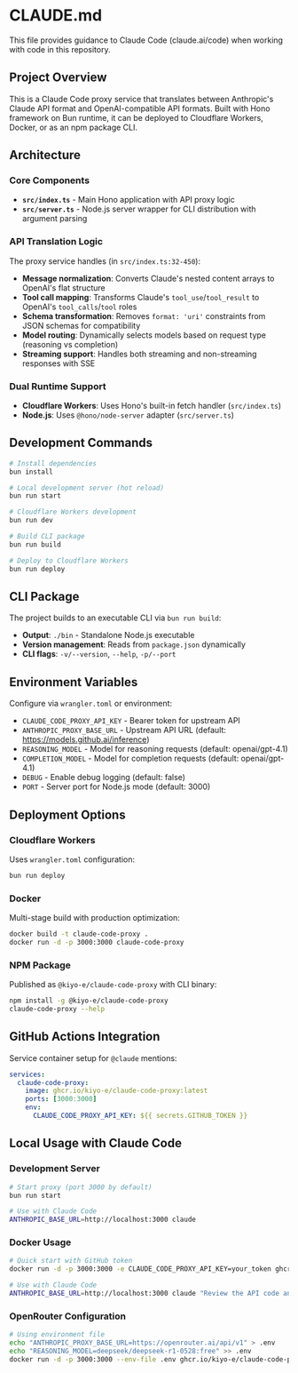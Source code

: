 # CLAUDE.md

This file provides guidance to Claude Code (claude.ai/code) when working with code in this repository.

## Project Overview

This is a Claude Code proxy service that translates between Anthropic's Claude API format and OpenAI-compatible API formats. Built with Hono framework on Bun runtime, it can be deployed to Cloudflare Workers, Docker, or as an npm package CLI.

## Architecture

### Core Components
- **`src/index.ts`** - Main Hono application with API proxy logic
- **`src/server.ts`** - Node.js server wrapper for CLI distribution with argument parsing

### API Translation Logic
The proxy service handles (in `src/index.ts:32-450`):
- **Message normalization**: Converts Claude's nested content arrays to OpenAI's flat structure
- **Tool call mapping**: Transforms Claude's `tool_use`/`tool_result` to OpenAI's `tool_calls`/`tool` roles
- **Schema transformation**: Removes `format: 'uri'` constraints from JSON schemas for compatibility
- **Model routing**: Dynamically selects models based on request type (reasoning vs completion)
- **Streaming support**: Handles both streaming and non-streaming responses with SSE

### Dual Runtime Support
- **Cloudflare Workers**: Uses Hono's built-in fetch handler (`src/index.ts`)
- **Node.js**: Uses `@hono/node-server` adapter (`src/server.ts`)

## Development Commands

```bash
# Install dependencies
bun install

# Local development server (hot reload)
bun run start

# Cloudflare Workers development
bun run dev

# Build CLI package
bun run build

# Deploy to Cloudflare Workers
bun run deploy
```

## CLI Package

The project builds to an executable CLI via `bun run build`:
- **Output**: `./bin` - Standalone Node.js executable
- **Version management**: Reads from `package.json` dynamically
- **CLI flags**: `-v/--version`, `--help`, `-p/--port`

## Environment Variables

Configure via `wrangler.toml` or environment:
- `CLAUDE_CODE_PROXY_API_KEY` - Bearer token for upstream API
- `ANTHROPIC_PROXY_BASE_URL` - Upstream API URL (default: https://models.github.ai/inference)
- `REASONING_MODEL` - Model for reasoning requests (default: openai/gpt-4.1)
- `COMPLETION_MODEL` - Model for completion requests (default: openai/gpt-4.1)
- `DEBUG` - Enable debug logging (default: false)
- `PORT` - Server port for Node.js mode (default: 3000)

## Deployment Options

### Cloudflare Workers
Uses `wrangler.toml` configuration:
```bash
bun run deploy
```

### Docker
Multi-stage build with production optimization:
```bash
docker build -t claude-code-proxy .
docker run -d -p 3000:3000 claude-code-proxy
```

### NPM Package
Published as `@kiyo-e/claude-code-proxy` with CLI binary:
```bash
npm install -g @kiyo-e/claude-code-proxy
claude-code-proxy --help
```

## GitHub Actions Integration

Service container setup for `@claude` mentions:
```yaml
services:
  claude-code-proxy:
    image: ghcr.io/kiyo-e/claude-code-proxy:latest
    ports: [3000:3000]
    env:
      CLAUDE_CODE_PROXY_API_KEY: ${{ secrets.GITHUB_TOKEN }}
```

## Local Usage with Claude Code

### Development Server
```bash
# Start proxy (port 3000 by default)
bun run start

# Use with Claude Code
ANTHROPIC_BASE_URL=http://localhost:3000 claude
```

### Docker Usage
```bash
# Quick start with GitHub token
docker run -d -p 3000:3000 -e CLAUDE_CODE_PROXY_API_KEY=your_token ghcr.io/kiyo-e/claude-code-proxy:latest

# Use with Claude Code
ANTHROPIC_BASE_URL=http://localhost:3000 claude "Review the API code and suggest improvements"
```

### OpenRouter Configuration
```bash
# Using environment file
echo "ANTHROPIC_PROXY_BASE_URL=https://openrouter.ai/api/v1" > .env
echo "REASONING_MODEL=deepseek/deepseek-r1-0528:free" >> .env
docker run -d -p 3000:3000 --env-file .env ghcr.io/kiyo-e/claude-code-proxy:latest
```